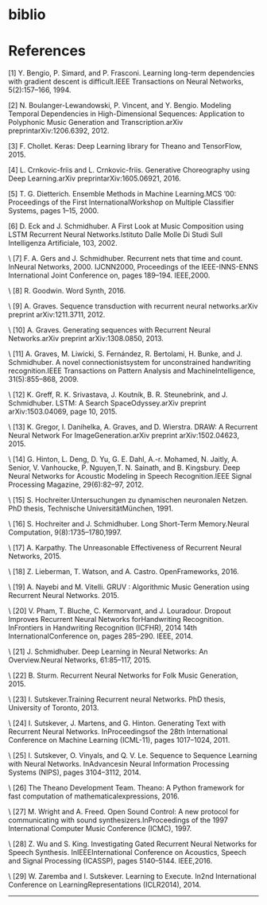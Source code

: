 # biblio


References
==========

  

 [1] Y. Bengio, P. Simard, and P. Frasconi. Learning long-term dependencies with gradient descent is difficult.IEEE Transactions on Neural Networks, 5(2):157–166, 1994.

  

 [2] N. Boulanger-Lewandowski, P. Vincent, and Y. Bengio. Modeling Temporal Dependencies in High-Dimensional Sequences: Application to Polyphonic Music Generation and Transcription.arXiv preprintarXiv:1206.6392, 2012.

  

 [3] F. Chollet. Keras: Deep Learning library for Theano and TensorFlow, 2015.

  

 [4] L. Crnkovic-friis and L. Crnkovic-friis. Generative Choreography using Deep Learning.arXiv preprintarXiv:1605.06921, 2016.

  

 [5] T. G. Dietterich. Ensemble Methods in Machine Learning.MCS ’00: Proceedings of the First InternationalWorkshop on Multiple Classifier Systems, pages 1–15, 2000.

  

 [6] D. Eck and J. Schmidhuber. A First Look at Music Composition using LSTM Recurrent Neural Networks.Istituto Dalle Molle Di Studi Sull Intelligenza Artificiale, 103, 2002.

  

\ [7\] F. A. Gers and J. Schmidhuber. Recurrent nets that time and count. InNeural Networks, 2000. IJCNN2000, Proceedings of the IEEE-INNS-ENNS International Joint Conference on, pages 189–194. IEEE,2000.

  

\ [8\] R. Goodwin. Word Synth, 2016. 

  

\ [9\] A. Graves. Sequence transduction with recurrent neural networks.arXiv preprint arXiv:1211.3711, 2012. 

  

\ [10\] A. Graves. Generating sequences with Recurrent Neural Networks.arXiv preprint arXiv:1308.0850, 2013. 

  

\ [11\] A. Graves, M. Liwicki, S. Fernández, R. Bertolami, H. Bunke, and J. Schmidhuber. A novel connectionistsystem for unconstrained handwriting recognition.IEEE Transactions on Pattern Analysis and MachineIntelligence, 31(5):855–868, 2009. 

  

\ [12\] K. Greff, R. K. Srivastava, J. Koutník, B. R. Steunebrink, and J. Schmidhuber. LSTM: A Search SpaceOdyssey.arXiv preprint arXiv:1503.04069, page 10, 2015. 

  

\ [13\] K. Gregor, I. Danihelka, A. Graves, and D. Wierstra. DRAW: A Recurrent Neural Network For ImageGeneration.arXiv preprint arXiv:1502.04623, 2015. 

  

\ [14\] G. Hinton, L. Deng, D. Yu, G. E. Dahl, A.-r. Mohamed, N. Jaitly, A. Senior, V. Vanhoucke, P. Nguyen,T. N. Sainath, and B. Kingsbury. Deep Neural Networks for Acoustic Modeling in Speech Recognition.IEEE Signal Processing Magazine, 29(6):82–97, 2012. 

  

\ [15\] S. Hochreiter.Untersuchungen zu dynamischen neuronalen Netzen. PhD thesis, Technische UniversitätMünchen, 1991. 

  

\ [16\] S. Hochreiter and J. Schmidhuber. Long Short-Term Memory.Neural Computation, 9(8):1735–1780,1997. 

  

\ [17\] A. Karpathy. The Unreasonable Effectiveness of Recurrent Neural Networks, 2015. 

  

\ [18\] Z. Lieberman, T. Watson, and A. Castro. OpenFrameworks, 2016. 

  

\ [19\] A. Nayebi and M. Vitelli. GRUV : Algorithmic Music Generation using Recurrent Neural Networks. 2015. 

  

\ [20\] V. Pham, T. Bluche, C. Kermorvant, and J. Louradour. Dropout Improves Recurrent Neural Networks forHandwriting Recognition. InFrontiers in Handwriting Recognition (ICFHR), 2014 14th InternationalConference on, pages 285–290. IEEE, 2014. 

  

\ [21\] J. Schmidhuber. Deep Learning in Neural Networks: An Overview.Neural Networks, 61:85–117, 2015. 

  

\ [22\] B. Sturm. Recurrent Neural Networks for Folk Music Generation, 2015. 

  

\ [23\] I. Sutskever.Training Recurrent neural Networks. PhD thesis, University of Toronto, 2013. 

  

\ [24\] I. Sutskever, J. Martens, and G. Hinton. Generating Text with Recurrent Neural Networks. InProceedingsof the 28th International Conference on Machine Learning (ICML-11), pages 1017–1024, 2011. 

  

\ [25\] I. Sutskever, O. Vinyals, and Q. V. Le. Sequence to Sequence Learning with Neural Networks. InAdvancesin Neural Information Processing Systems (NIPS), pages 3104–3112, 2014. 

  

\ [26\] The Theano Development Team. Theano: A Python framework for fast computation of mathematicalexpressions, 2016. 

  

\ [27\] M. Wright and A. Freed. Open Sound Control: A new protocol for communicating with sound synthesizers.InProceedings of the 1997 International Computer Music Conference (ICMC), 1997. 

  

\ [28\] Z. Wu and S. King. Investigating Gated Recurrent Neural Networks for Speech Synthesis. InIEEEInternational Conference on Acoustics, Speech and Signal Processing (ICASSP), pages 5140–5144. IEEE,2016. 

  

\ [29\] W. Zaremba and I. Sutskever. Learning to Execute. In2nd International Conference on LearningRepresentations (ICLR2014), 2014.

  



----


